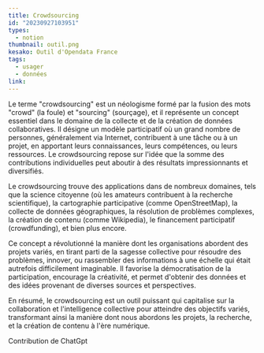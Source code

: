```yaml
---
title: Crowdsourcing
id: "20230927103951"
types:
  - notion
thumbnail: outil.png
kesako: Outil d'Opendata France
tags:
  - usager
  - données
link:
---
```


Le terme "crowdsourcing" est un néologisme formé par la fusion des mots "crowd" (la foule) et "sourcing" (sourçage), et il représente un concept essentiel dans le domaine de la collecte et de la création de données collaboratives. Il désigne un modèle participatif où un grand nombre de personnes, généralement via Internet, contribuent à une tâche ou à un projet, en apportant leurs connaissances, leurs compétences, ou leurs ressources. Le crowdsourcing repose sur l'idée que la somme des contributions individuelles peut aboutir à des résultats impressionnants et diversifiés.

Le crowdsourcing trouve des applications dans de nombreux domaines, tels que la science citoyenne (où les amateurs contribuent à la recherche scientifique), la cartographie participative (comme OpenStreetMap), la collecte de données géographiques, la résolution de problèmes complexes, la création de contenu (comme Wikipedia), le financement participatif (crowdfunding), et bien plus encore.

Ce concept a révolutionné la manière dont les organisations abordent des projets variés, en tirant parti de la sagesse collective pour résoudre des problèmes, innover, ou rassembler des informations à une échelle qui était autrefois difficilement imaginable. Il favorise la démocratisation de la participation, encourage la créativité, et permet d'obtenir des données et des idées provenant de diverses sources et perspectives.

En résumé, le crowdsourcing est un outil puissant qui capitalise sur la collaboration et l'intelligence collective pour atteindre des objectifs variés, transformant ainsi la manière dont nous abordons les projets, la recherche, et la création de contenu à l'ère numérique.

Contribution de ChatGpt